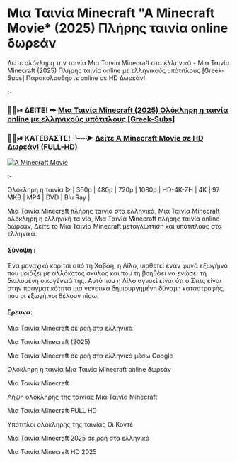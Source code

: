 # Μια Ταινία Minecraft "A Minecraft Movie* (2025) Πλήρης ταινία online δωρεάν

Δείτε ολόκληρη την ταινία Μια Ταινία Minecraft στα ελληνικά - Μια Ταινία Minecraft (2025) Πλήρης ταινία online με ελληνικούς υπότιτλους [Greek-Subs] Παρακολουθήστε online σε HD Δωρεάν!

:-

### 🔴🍿⏯ ΔΕΙΤΕ! ➥ [Μια Ταινία Minecraft (2025) Ολόκληρη η ταινία online με ελληνικούς υπότιτλους [Greek-Subs]](https://playmov.fun/el/movie/950387/A-Minecraft-Movie?HTML)

### 🔴🍿⏯ ΚΑΤΕΒΑΣΤΕ! ╰┈➤ [Δείτε A Minecraft Movie σε HD Δωρεάν! (FULL-HD)](https://playmov.fun/el/movie/950387/A-Minecraft-Movie?HTML)

<p><a href="https://playmov.fun/el/movie/950387/A-Minecraft-Movie?HTML" rel="nofollow"><img src="https://image.tmdb.org/t/p/original/uVSi2QwtOPyE4TBvzGZk9dmE1hF.jpg" alt="A Minecraft Movie" style="max-width: 100%;"></a></p>

:-

Ολόκληρη η ταινία ▷ | 360p | 480p | 720p | 1080p | HD-4K-ZH | 4K | 97 MKB | MP4 | DVD | Blu Ray |

Μια Ταινία Minecraft πλήρης ταινία στα ελληνικά, Μια Ταινία Minecraft ολόκληρη η ελληνική ταινία, Μια Ταινία Minecraft πλήρης ταινία online δωρεάν, Δείτε το Μια Ταινία Minecraft μεταγλώττιση και υπότιτλους στα ελληνικά.

#### Σύνοψη :

Ένα μοναχικό κορίτσι από τη Χαβάη, η Λίλο, υιοθετεί έναν φυγά εξωγήινο που μοιάζει με αλλόκοτος σκύλος και που τη βοηθάει να ενώσει τη διαλυμένη οικογένειά της. Αυτό που η Λίλο αγνοεί είναι ότι ο Στιτς είναι στην πραγματικότητα μια γενετικά δημιουργημένη δύναμη καταστροφής, που οι εξωγήινοι θέλουν πίσω.

#### Ερευνα:

Μια Ταινία Minecraft σε ροή στα ελληνικά

Μια Ταινία Minecraft (2025)

Μια Ταινία Minecraft σε ροή στα ελληνικά μέσω Google

Ολόκληρη η ταινία Μια Ταινία Minecraft online δωρεάν

Μια Ταινία Minecraft

Λήψη ολόκληρης της ταινίας Μια Ταινία Minecraft

Μια Ταινία Minecraft FULL HD

Υπότιτλοι ολόκληρης της ταινίας Οι Κοντέ

Μια Ταινία Minecraft 2025 σε ροή στα ελληνικά

Μια Ταινία Minecraft HD 2025
